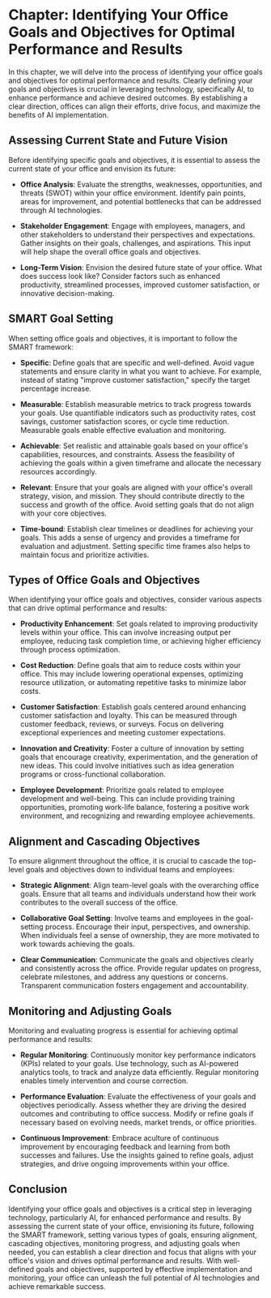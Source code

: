 Chapter: Identifying Your Office Goals and Objectives for Optimal Performance and Results
=========================================================================================

In this chapter, we will delve into the process of identifying your office goals and objectives for optimal performance and results. Clearly defining your goals and objectives is crucial in leveraging technology, specifically AI, to enhance performance and achieve desired outcomes. By establishing a clear direction, offices can align their efforts, drive focus, and maximize the benefits of AI implementation.

Assessing Current State and Future Vision
-----------------------------------------

Before identifying specific goals and objectives, it is essential to assess the current state of your office and envision its future:

* **Office Analysis**: Evaluate the strengths, weaknesses, opportunities, and threats (SWOT) within your office environment. Identify pain points, areas for improvement, and potential bottlenecks that can be addressed through AI technologies.

* **Stakeholder Engagement**: Engage with employees, managers, and other stakeholders to understand their perspectives and expectations. Gather insights on their goals, challenges, and aspirations. This input will help shape the overall office goals and objectives.

* **Long-Term Vision**: Envision the desired future state of your office. What does success look like? Consider factors such as enhanced productivity, streamlined processes, improved customer satisfaction, or innovative decision-making.

SMART Goal Setting
------------------

When setting office goals and objectives, it is important to follow the SMART framework:

* **Specific**: Define goals that are specific and well-defined. Avoid vague statements and ensure clarity in what you want to achieve. For example, instead of stating "improve customer satisfaction," specify the target percentage increase.

* **Measurable**: Establish measurable metrics to track progress towards your goals. Use quantifiable indicators such as productivity rates, cost savings, customer satisfaction scores, or cycle time reduction. Measurable goals enable effective evaluation and monitoring.

* **Achievable**: Set realistic and attainable goals based on your office's capabilities, resources, and constraints. Assess the feasibility of achieving the goals within a given timeframe and allocate the necessary resources accordingly.

* **Relevant**: Ensure that your goals are aligned with your office's overall strategy, vision, and mission. They should contribute directly to the success and growth of the office. Avoid setting goals that do not align with your core objectives.

* **Time-bound**: Establish clear timelines or deadlines for achieving your goals. This adds a sense of urgency and provides a timeframe for evaluation and adjustment. Setting specific time frames also helps to maintain focus and prioritize activities.

Types of Office Goals and Objectives
------------------------------------

When identifying your office goals and objectives, consider various aspects that can drive optimal performance and results:

* **Productivity Enhancement**: Set goals related to improving productivity levels within your office. This can involve increasing output per employee, reducing task completion time, or achieving higher efficiency through process optimization.

* **Cost Reduction**: Define goals that aim to reduce costs within your office. This may include lowering operational expenses, optimizing resource utilization, or automating repetitive tasks to minimize labor costs.

* **Customer Satisfaction**: Establish goals centered around enhancing customer satisfaction and loyalty. This can be measured through customer feedback, reviews, or surveys. Focus on delivering exceptional experiences and meeting customer expectations.

* **Innovation and Creativity**: Foster a culture of innovation by setting goals that encourage creativity, experimentation, and the generation of new ideas. This could involve initiatives such as idea generation programs or cross-functional collaboration.

* **Employee Development**: Prioritize goals related to employee development and well-being. This can include providing training opportunities, promoting work-life balance, fostering a positive work environment, and recognizing and rewarding employee achievements.

Alignment and Cascading Objectives
----------------------------------

To ensure alignment throughout the office, it is crucial to cascade the top-level goals and objectives down to individual teams and employees:

* **Strategic Alignment**: Align team-level goals with the overarching office goals. Ensure that all teams and individuals understand how their work contributes to the overall success of the office.

* **Collaborative Goal Setting**: Involve teams and employees in the goal-setting process. Encourage their input, perspectives, and ownership. When individuals feel a sense of ownership, they are more motivated to work towards achieving the goals.

* **Clear Communication**: Communicate the goals and objectives clearly and consistently across the office. Provide regular updates on progress, celebrate milestones, and address any questions or concerns. Transparent communication fosters engagement and accountability.

Monitoring and Adjusting Goals
------------------------------

Monitoring and evaluating progress is essential for achieving optimal performance and results:

* **Regular Monitoring**: Continuously monitor key performance indicators (KPIs) related to your goals. Use technology, such as AI-powered analytics tools, to track and analyze data efficiently. Regular monitoring enables timely intervention and course correction.

* **Performance Evaluation**: Evaluate the effectiveness of your goals and objectives periodically. Assess whether they are driving the desired outcomes and contributing to office success. Modify or refine goals if necessary based on evolving needs, market trends, or office priorities.

* **Continuous Improvement**: Embrace aculture of continuous improvement by encouraging feedback and learning from both successes and failures. Use the insights gained to refine goals, adjust strategies, and drive ongoing improvements within your office.

Conclusion
----------

Identifying your office goals and objectives is a critical step in leveraging technology, particularly AI, for enhanced performance and results. By assessing the current state of your office, envisioning its future, following the SMART framework, setting various types of goals, ensuring alignment, cascading objectives, monitoring progress, and adjusting goals when needed, you can establish a clear direction and focus that aligns with your office's vision and drives optimal performance and results. With well-defined goals and objectives, supported by effective implementation and monitoring, your office can unleash the full potential of AI technologies and achieve remarkable success.
